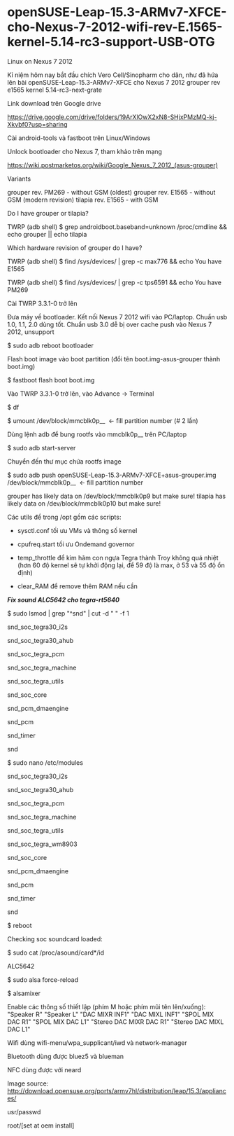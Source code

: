 # openSUSE-Leap-15.3-ARMv7-XFCE-cho-Nexus-7-2012-wifi-rev-E.1565-kernel-5.14-rc3-support-USB-OTG
Linux on Nexus 7 2012

Kỉ niệm hôm nay bắt đầu chích Vero Cell/Sinopharm cho dân, như đã hứa lên bài openSUSE-Leap-15.3-ARMv7-XFCE cho Nexus 7 2012 grouper rev e1565 kernel 5.14-rc3-next-grate



Link download trên Google drive



https://drive.google.com/drive/folders/19ArXlOwX2xN8-SHjxPMzMQ-kj-Xkvbf0?usp=sharing



Cài android-tools và fastboot trên Linux/Windows



Unlock bootloader cho Nexus 7, tham khảo trên mạng

https://wiki.postmarketos.org/wiki/Google_Nexus_7_2012_(asus-grouper)



Variants

grouper rev. PM269 - without GSM (oldest)
grouper rev. E1565 - without GSM (modern revision)
tilapia rev. E1565 - with GSM





Do I have grouper or tilapia?





TWRP (adb shell) $ grep androidboot.baseband=unknown /proc/cmdline && echo grouper || echo tilapia





Which hardware revision of grouper do I have?





TWRP (adb shell) $ find /sys/devices/ | grep -c max776 && echo You have E1565



TWRP (adb shell) $ find /sys/devices/ | grep -c tps6591 && echo You have PM269



Cài TWRP 3.3.1-0 trở lên



Đưa máy về bootloader. Kết nối Nexus 7 2012 wifi vào PC/laptop. Chuẩn usb 1.0, 1.1, 2.0 dùng tốt. Chuẩn usb 3.0 dễ bị over cache push vào Nexus 7 2012, unsupport



$ sudo adb reboot bootloader



Flash boot image vào boot partition (đổi tên boot.img-asus-grouper thành boot.img)



$ fastboot flash boot boot.img



Vào TWRP 3.3.1-0 trở lên, vào Advance → Terminal



$ df



$ umount /dev/block/mmcblk0p__  <- fill partition number (# 2 lần)



Dùng lệnh adb để bung rootfs vào mmcblk0p__ trên PC/laptop



$ sudo adb start-server



Chuyển đến thư mục chứa rootfs image



$ sudo adb push openSUSE-Leap-15.3-ARMv7-XFCE+asus-grouper.img /dev/block/mmcblk0p__  <- fill partition number



grouper has likely data on /dev/block/mmcblk0p9 but make sure!
tilapia has likely data on /dev/block/mmcblk0p10 but make sure!



Các utils để trong /opt gồm các scripts:



- sysctl.conf tối ưu VMs và thông số kernel



- cpufreq.start tối ưu Ondemand governor



- temp_throttle để kìm hãm con ngựa Tegra thành Troy không quá nhiệt (hơn 60 độ kernel sẽ tự khởi động lại, để 59 độ là max, ở 53 và 55 độ ổn định)



- clear_RAM để remove thêm RAM nếu cần



***Fix sound ALC5642 cho tegra-rt5640***



$ sudo lsmod | grep "^snd" | cut -d " " -f 1



snd_soc_tegra30_i2s

snd_soc_tegra30_ahub

snd_soc_tegra_pcm

snd_soc_tegra_machine

snd_soc_tegra_utils

snd_soc_core

snd_pcm_dmaengine

snd_pcm

snd_timer

snd



$ sudo nano /etc/modules



snd_soc_tegra30_i2s

snd_soc_tegra30_ahub

snd_soc_tegra_pcm

snd_soc_tegra_machine

snd_soc_tegra_utils

snd_soc_tegra_wm8903

snd_soc_core

snd_pcm_dmaengine

snd_pcm

snd_timer

snd



$ reboot



Checking soc soundcard loaded:



$ sudo cat /proc/asound/card*/id



ALC5642



$ sudo alsa force-reload



$ alsamixer



Enable các thông số thiết lập (phím M hoặc phím mũi tên lên/xuống): "Speaker R" "Speaker L" "DAC MIXR INF1" "DAC MIXL INF1" "SPOL MIX DAC R1" "SPOL MIX DAC L1" "Stereo DAC MIXR DAC R1" "Stereo DAC MIXL DAC L1"



Wifi dùng wifi-menu/wpa_supplicant/iwd và network-manager



Bluetooth dùng được bluez5 và blueman



NFC dùng được với neard



Image source: http://download.opensuse.org/ports/armv7hl/distribution/leap/15.3/appliances/



usr/passwd



root/[set at oem install]

